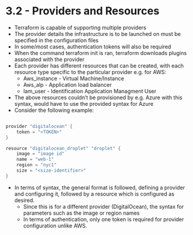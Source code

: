# 3.2 - Providers and Resources

- Terraform is capable of supporting multiple providers
- The provider details the infrastructure is to be launched on must be specified in the
configuration files
- In some/most cases, authentication tokens will also be required
- When the command terraform init is ran, terraform downloads plugins associated
with the provider
- Each provider has different resources that can be created, with each resource type
specific to the particular provider e.g. for AWS:
    - Aws_instance - Virtual Machine/Instance
    - Aws_alp - Application load balancer
    - Iam_user - Identification Application Managment User
- The above resources couldn’t be provisioned by e.g. Azure with this syntax, would have to use the provided syntax for Azure
- Consider the following example:

```go

provider "digitalocean" {
    token = "<TOKEN>"
}

resource "digitalocean_droplet" "droplet" {
    image = "image id"
    name = "web-1"
    region = "nyc1"
    size = "<size-identifier>"
}

```

- In terms of syntax, the general format is followed, defining a provider and configuring it, followed by a resource which is configured as desired.
    - Since this is for a different provider (DigitalOcean), the syntax for parameters such as the image or region names
    - In terms of authentication, only one token is required for provider configuration unlike AWS.